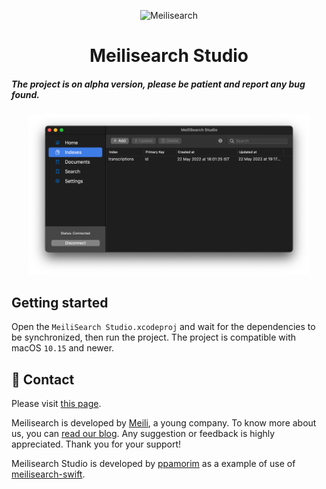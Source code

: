 <p align="center">
  <img src="https://github.com/meilisearch/meilisearch/blob/main/assets/logo.svg" alt="Meilisearch" width="200" height="200" />
</p>

<h1 align="center">Meilisearch Studio</h1>

##### The project is on alpha version, please be patient and report any bug found.

<p align="center">
<img src="assets/screenshot_1.png" alt="Meilisearch" width="450" />
</p>

## Getting started

Open the `MeiliSearch Studio.xcodeproj` and wait for the dependencies to be synchronized, then run the project. The project is compatible with macOS `10.15` and newer.

## 💌 Contact

Please visit [this page](https://docs.meilisearch.com/learn/what_is_meilisearch/contact.html#contact-us).

Meilisearch is developed by [Meili](https://www.meilisearch.com), a young company. To know more about us, you can [read our blog](https://blog.meilisearch.com). Any suggestion or feedback is highly appreciated. Thank you for your support!

Meilisearch Studio is developed by [ppamorim](https://github.com/ppamorim) as a example of use of [meilisearch-swift](https://github.com/meilisearch/meilisearch-swift).
